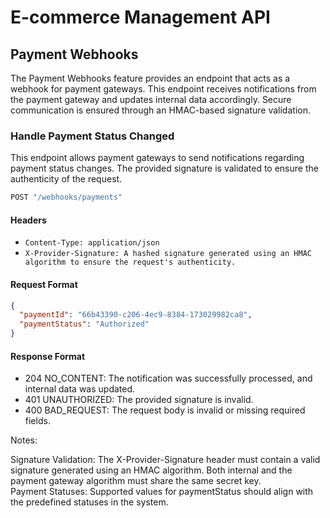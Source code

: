 # E-commerce Management API

## Payment Webhooks

The Payment Webhooks feature provides an endpoint that acts as a webhook for payment gateways. This endpoint receives notifications from the payment gateway and updates internal data accordingly. Secure communication is ensured through an HMAC-based signature validation.

### Handle Payment Status Changed

This endpoint allows payment gateways to send notifications regarding payment status changes. The provided signature is validated to ensure the authenticity of the request.

```js
POST "/webhooks/payments"
```

#### Headers

- `Content-Type: application/json`
- `X-Provider-Signature: A hashed signature generated using an HMAC algorithm to ensure the request's authenticity.`

#### Request Format

```json
{
  "paymentId": "66b43390-c206-4ec9-8384-173029982ca8",
  "paymentStatus": "Authorized"
}
```

#### Response Format

- 204 NO_CONTENT: The notification was successfully processed, and internal data was updated.
- 401 UNAUTHORIZED: The provided signature is invalid.
- 400 BAD_REQUEST: The request body is invalid or missing required fields.

Notes:

Signature Validation: The X-Provider-Signature header must contain a valid signature generated using an HMAC algorithm. Both internal and the payment gateway algorithm must share the same secret key.<br/>
Payment Statuses: Supported values for paymentStatus should align with the predefined statuses in the system.

